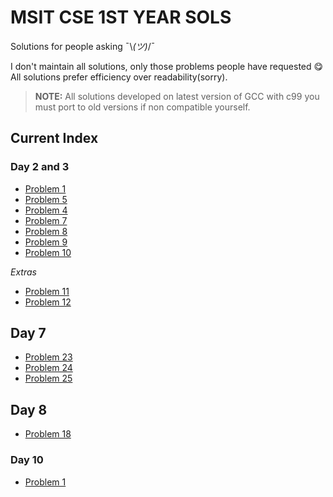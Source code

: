 # MSIT CSE 1ST YEAR SOLS
Solutions for people asking ¯\\_(ツ)_/¯

I don't maintain all solutions, only those problems people have requested 😋
All solutions prefer efficiency over readability(sorry).
  
>**NOTE:** All solutions developed on latest version of GCC with c99 you must port to old versions if non compatible yourself. 
## Current Index

### Day 2 and 3

- [Problem 1](https://github.com/dyingg/msit-cse-1st/blob/master/day-2-3/1.c)
- [Problem 5](https://github.com/dyingg/msit-cse-1st/blob/master/day-2-3/5.c)
- [Problem 4](https://github.com/dyingg/msit-cse-1st/blob/master/day-2-3/4.c)
- [Problem 7](https://github.com/dyingg/msit-cse-1st/blob/master/day-2-3/7.c)
- [Problem 8](https://github.com/dyingg/cse-1st/blob/master/day-2-3/8.c)
- [Problem 9](https://github.com/dyingg/cse-1st/blob/master/day-2-3/9.c)
- [Problem 10](https://github.com/dyingg/cse-1st/blob/master/day-2-3/10.c)

*Extras*
- [Problem 11](https://github.com/dyingg/msit-cse-1st/blob/master/day-2-3/extra-11.c)
- [Problem 12](https://github.com/dyingg/msit-cse-1st/blob/master/day-2-3/extra-12.c)

## Day 7

- [Problem 23](https://github.com/dyingg/msit-cse-1st/blob/master/day7/23.c)
- [Problem 24](https://github.com/dyingg/msit-cse-1st/blob/master/day7/24.c)
- [Problem 25](https://github.com/dyingg/msit-cse-1st/blob/master/day7/25.c)
## Day 8 

- [Problem 18](https://github.com/dyingg/msit-cse-1st/blob/master/day8/18.c)

### Day 10

- [Problem 1](https://github.com/dyingg/msit-cse-1st/blob/master/day10/1.c)
